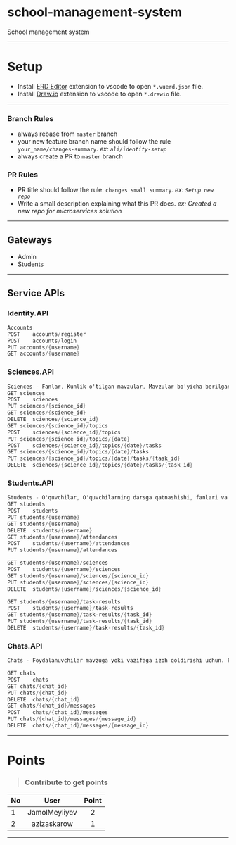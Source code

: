 # school-management-system
School management system

***
# Setup
- Install [ERD Editor](https://marketplace.visualstudio.com/items?itemName=dineug.vuerd-vscode) extension to vscode to open `*.vuerd.json` file.
- Install [Draw.io](https://marketplace.visualstudio.com/items?itemName=hediet.vscode-drawio) extension to vscode to open `*.drawio` file.
***

### Branch Rules
- always rebase from `master` branch
- your new feature branch name should follow the rule `your_name/changes-summary`. *ex: `ali/identity-setup`*
- always create a PR to `master` branch

### PR Rules
- PR title should follow the rule: `changes small summary`. *ex: `Setup new repo`*
- Write a small description explaining what this PR does. *ex: Created a new repo for microservices solution*

***

## Gateways

- Admin
- Students

***

## Service APIs

### Identity.API
```C#
Accounts
POST	accounts/register
POST	accounts/login
PUT	accounts/{username}
GET	accounts/{username}
```

### Sciences.API
```C#
Sciences - Fanlar, Kunlik o'tilgan mavzular, Mavzular bo'yicha berilgan vazifalar
GET	sciences
POST	sciences
PUT	sciences/{science_id}
GET	sciences/{science_id}
DELETE  sciences/{science_id}
GET	sciences/{science_id}/topics
POST    sciences/{science_id}/topics
PUT	sciences/{science_id}/topics/{date}
POST    sciences/{science_id}/topics/{date}/tasks
GET	sciences/{science_id}/topics/{date}/tasks
PUT	sciences/{science_id}/topics/{date}/tasks/{task_id}
DELETE  sciences/{science_id}/topics/{date}/tasks/{task_id}

```

### Students.API
```C#
Students - O'quvchilar, O'quvchilarning darsga qatnashishi, fanlari va mavzu bo'yicha berilgan topshiriqlar natijalari
GET	students
POST	students
PUT	students/{username}
GET	students/{username}
DELETE  students/{username}
GET	students/{username}/attendances
POST	students/{username}/attendances
PUT	students/{username}/attendances

GET	students/{username}/sciences
POST	students/{username}/sciences
GET	students/{username}/sciences/{science_id}
PUT	students/{username}/sciences/{science_id}
DELETE  students/{username}/sciences/{science_id}

GET	students/{username}/task-results
POST	students/{username}/task-results
GET	students/{username}/task-results/{task_id}
PUT	students/{username}/task-results/{task_id}
DELETE  students/{username}/task-results/{task_id}

```

### Chats.API
```C#
Chats - Foydalanuvchilar mavzuga yoki vazifaga izoh qoldirishi uchun. Foydalanuvchilar bir biri bilan va fan bo'yicha ochilgan guruhda suhbatlashishi mumkin

GET	chats
POST	chats
GET	chats/{chat_id}
PUT	chats/{chat_id}
DELETE  chats/{chat_id}
GET	chats/{chat_id}/messages
POST	chats/{chat_id}/messages
PUT	chats/{chat_id}/messages/{message_id}
DELETE  chats/{chat_id}/messages/{message_id}

```

***

# Points

> ### Contribute to get points

| No | User | Point |
| :---         |     :---:      |    :---:      |
| 1 | JamolMeyliyev | 2 |
| 2 | azizaskarow | 1 |

***
